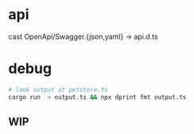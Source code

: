 # api
cast OpenApi/Swagger.{json,yaml} -> api.d.ts

# debug
```sh
# look output at petstore.ts
cargo run  > output.ts && npx dprint fmt output.ts
```


## WIP
